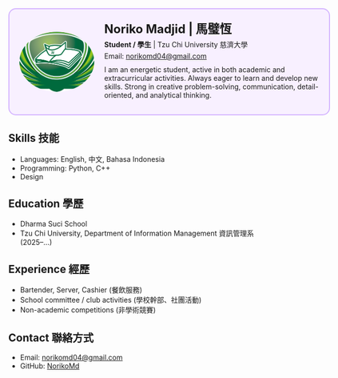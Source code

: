 <!-- Resume / 履歷表 Noriko Madjid | 馬璧恆 -->
<div style="border: 2px solid #d3b3ff; border-radius: 15px; padding: 20px; width: 600px; display: flex; align-items: center; background-color: #f8f0ff;">
    <!-- Profile Picture / 個人照片 -->
    <img src="me.png" alt="Profile Picture" style="border-radius: 50%; width: 150px; height: 120px; margin-right: 20px; object-fit: cover;">
    <!-- Info -->
    <div>
        <h1 style="margin: 0; font-size: 24px;">Noriko Madjid | 馬璧恆</h1>
        <p style="margin: 5px 0;"><strong>Student / 學生</strong> | Tzu Chi University 慈濟大學</p>
        <p style="margin: 5px 0;">Email: <a href="mailto:norikomd04@gmail.com">norikomd04@gmail.com</a></p>
        <p style="margin: 10px 0; font-size: 14px;">
            I am an energetic student, active in both academic and extracurricular activities. Always eager to learn and develop new skills. Strong in creative problem-solving, communication, detail-oriented, and analytical thinking.
        </p>
    </div>
</div>

## Skills 技能

- Languages: English, 中文, Bahasa Indonesia
- Programming: Python, C++
- Design

## Education 學歷

- Dharma Suci School
- Tzu Chi University, Department of Information Management 資訊管理系 (2025–…)

## Experience 經歷

- Bartender, Server, Cashier (餐飲服務)
- School committee / club activities (學校幹部、社團活動)
- Non-academic competitions (非學術競賽)

## Contact 聯絡方式

- Email: [norikomd04@gmail.com](mailto:norikomd04@gmail.com)
- GitHub: [NorikoMd](https://github.com/NorikoMd)
